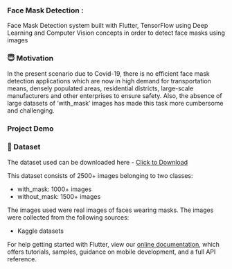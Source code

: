 ### Face Mask Detection :
Face Mask Detection system built with Flutter, TensorFlow using Deep Learning and Computer Vision concepts in order to detect face masks using images 


### 😇 Motivation
In the present scenario due to Covid-19, there is no efficient face mask detection applications which are now in high demand for transportation means, densely populated areas, residential districts, large-scale manufacturers and other enterprises to ensure safety. Also, the absence of large datasets of ‘with_mask’ images has made this task more cumbersome and challenging.


### Project Demo


### 📁 Dataset
The dataset used can be downloaded here - [Click to Download](https://www.kaggle.com/sumansid/facemask-dataset)

This dataset consists of 2500+ images belonging to two classes:
  - with_mask: 1000+ images
  - without_mask: 1500+ images
  
The images used were real images of faces wearing masks. The images were collected from the following sources:
  - Kaggle datasets



For help getting started with Flutter, view our
[online documentation](https://flutter.dev/docs), which offers tutorials,
samples, guidance on mobile development, and a full API reference.
